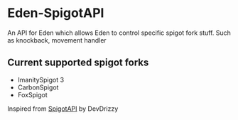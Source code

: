 # Eden-SpigotAPI
An API for Eden which allows Eden to control specific spigot fork stuff. Such as knockback, movement handler

## Current supported spigot forks
- ImanitySpigot 3
- CarbonSpigot
- FoxSpigot

Inspired from [SpigotAPI](https://github.com/RefineDevelopment/SpigotAPI) by DevDrizzy
